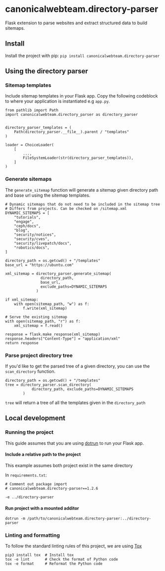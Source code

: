# canonicalwebteam.directory-parser
Flask extension to parse websites and extract structured data to build sitemaps.

## Install
Install the project with pip: `pip install canonicalwebteam.directory-parser`


## Using the directory parser

### Sitemap templates
Include sitemap templates in your Flask app. Copy the following codeblock to where your application is instantiated e.g `app.py`.

```
from pathlib import Path
import canonicalwebteam.directory_parser as directory_parser


directory_parser_templates = (
    Path(directory_parser.__file__).parent / "templates"
)

loader = ChoiceLoader(
    [
        ...,
        FileSystemLoader(str(directory_parser_templates)),
    ]
)
```

### Generate sitemaps
The `generate_sitemap` function will generate a sitemap given directory path and base url using the sitemap templates.

```
# Dynamic sitemaps that do not need to be included in the sitemap tree
# Differs from projects. Can be checked on /sitemap.xml
DYNAMIC_SITEMAPS = [
    "tutorials",
    "engage",
    "ceph/docs",
    "blog",
    "security/notices",
    "security/cves",
    "security/livepatch/docs",
    "robotics/docs",
]

directory_path = os.getcwd() + "/templates"
base_url = "https://ubuntu.com"

xml_sitemap = directory_parser.generate_sitemap(
                directory_path, 
                base_url, 
                exclude_paths=DYNAMIC_SITEMAPS
              )

if xml_sitemap:
    with open(sitemap_path, "w") as f:
        f.write(xml_sitemap)

# Serve the existing sitemap
with open(sitemap_path, "r") as f:
    xml_sitemap = f.read()

response = flask.make_response(xml_sitemap)
response.headers["Content-Type"] = "application/xml"
return response
```

### Parse project directory tree
If you'd like to get the parsed tree of a given directory, you can use the `scan_directory` function. 

```
directory_path = os.getcwd() + "/templates"
tree = directory_parser.scan_directory(
            directory_path, exclude_paths=DYNAMIC_SITEMAPS
        )
```
`tree` will return a tree of all the templates given in the `directory_path`


## Local development
### Running the project
This guide assumes that you are using [dotrun](https://github.com/canonical/dotrun/) to run your Flask app.

#### Include a relative path to the project
This example assumes both project exist in the same directory

In `requirements.txt`:
```
# Comment out package import
# canonicalwebteam.directory-parser==1.2.6

-e ../directory-parser
```

#### Run project with a mounted additor
`dotrun -m /path/to/canonicalwebteam.directory-parser:../directory-parser`


### Linting and formatting

To follow the standard linting rules of this project, we are using [Tox](https://tox.wiki/en/latest/)
```
pip3 install tox  # Install tox
tox -e lint       # Check the format of Python code
tox -e format     # Reformat the Python code
```
